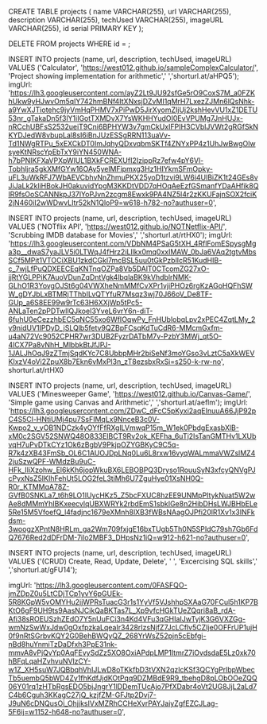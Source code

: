 

CREATE TABLE projects (
    name VARCHAR(255),
    url VARCHAR(255),
    description VARCHAR(255),
    techUsed VARCHAR(255),
    imageURL VARCHAR(255),
    id serial PRIMARY KEY
);

DELETE FROM projects WHERE id = ;

INSERT INTO projects (name, url, description, techUsed, imageURL) VALUES ('Calculator', 'https://west012.github.io/sampleComplexCalculator/', 'Project showing implementation for arithmetic',' ','shorturl.at/aHPQ5');
            imgUrl: 'https://lh3.googleusercontent.com/ayZ2Lt9JU92sfGe5rO9CoxS7M_a0FZKhUkw9yHJwvOm5qIY742hmBNf4ItXNxsjDZvMI1qMrH7LxezZJMn6lQsNhk-a9YwXJTiotehc9jyVmHqPHMV7xPiPwD5JirXyomZIjUj2kshHevVU1xZ1DETU53nr_gTakaDn5f3lY1iIGotTXMDvX7YsWKHHYudOI0EvVPUMg7JnHUJx-nRCchUBFsS2532ueiT9Cni6BPHYW3v7gmCkUxIFPIH3CVblJVWt2gRGfSkNKYDJedW8vbupLal8sI6iBnJUzESSgRRN113uaVv-Td1NWgRTPu_5xEXCkDT0ImJqhyQDxvqbmSKTf4ZNYxPP4z1UhJwBwgOlwsyeKtNRscYpEbTxY9iYN450WNA-h7bPNIKFXaVPXpWlUL1BXkFCREXUfI2IzippRz7efw4pY6Vl-Tobhljra5gkXMfGYw16OAy5yelMFipmxg3Hz1HIYkmSFmOpky-uFL3uWkRFJ7WbAEVCbhvNnZhmuPKX25yoD1tzvi9LW6i4UlBiZK1t24GEs8vJiJaLk2kliHBokJH0akuvidYpgM3KKDtVDD7qHOqAeEzfGSmanfYDaAHfik8QlR9fsOoSCANNkpJ37lYoPJvn2zcgm8Ewxk9PA4NZ5l4r2zKKUFajnSOX2fciK2jN460iI2wWDwvLItr52kN1QloP9=w618-h782-no?authuser=0', 

INSERT INTO projects (name, url, description, techUsed, imageURL) VALUES ('NOTflix API', 'https://west012.github.io/NOTNetflix-API/', 'Scrubbing IMDB database for Movies',' ','shorturl.at/rtHX0');
            imgUrl: 'https://lh3.googleusercontent.com/VDbNM4PSaG5tXH_4RflFomESpysgMga3p__dwaS7yaJLV5i0LTWqJ4fHrz2iLIlkx0mq0xxIMAW_0bJa6VAq2tgtvMbsSCf5MPit1VTOCiXBU1zkdCGkl7mcBSL5uu0tGkPzblIcR51KudHIB-c_7wjLfPuQDXEECEqKNTnqOZPa8Vb5DAlT0CTcomZG27xO-jjRtYGLPPiK7AuoVDunZqDntVgk4lbqlaBK9kVhdblrNMK-GLhO1R3YovgOJSt6g04VWXheNmMMfCvXPr1vjiPHOz6rgKzAGoHQFhSWW_gDYJbLxBTMRjTThbILvQTYfuR7Msqz3wj70J66oV_De8TF-GUp_a6S8EE99w9rTc63H6XXjWp5tPc5-ANLaTen2pPDTwllQJkoeI3YveL6vrY6n-diT-6fuhU0eCezzhbEC5qNC55xo6WfIOqwPy_FnHUblobqLpv2xPEC4ZqtLMy_2y9nidUV1IPDyD_jSLQlb5fetv9QZBpFCsqKdTuCdR6-MMcmGxfm-u4aN72Vc9052CPHR7wr3DUB2FyzrDATbM7v-PzbY3MWj_qt5O-4lCX7Pa8vNhH_MlbbkBtJfJPJ-1JALJhOqJ9zZTmjSqdKYc7C8UbbpMHr2biSeNf3moYGso3vLztC5aXkWEVKIxzV4oVi2ZpuX8b7Ekn6vMxPl3n_zT8ezsbxRxSi=s250-k-rw-no', shorturl.at/rtHX0

INSERT INTO projects (name, url, description, techUsed, imageURL) VALUES ('Minesweeper Game', 'https://west012.github.io/Canvas-Game/', 'Simple game using Canvas and Arithmetic',' ','shorturl.at/aeflm');
            imgUrl: 'https://lh3.googleusercontent.com/ZDwC_dFcC5pKyxi2aqEInuuA66JjP92pC4S5Cl-HNtiUMj4pu7SsFIMqLx9NnceB3c0V-Kwpo2_v_yOB1NDCzk4yOYfFfRXglLVmwqP15m_W1ek0PbdgExasbXlB-xM0c2SGV52SNWQ48O833ElBCT9Rv2ok_KEFha_6uTj2IsTanGMTHv1LXUbvqH7uPvDTkCYz1Ok6zBgbV9PkjpOZYGBKyC9C5q-R7k4zXB43FmSb_OL6C1AUOJDpLNq0Lu6L8rxw16vyqWALmmaVWZslMZ42juSzwQPF-WMdzBu9uC-HFk_IIiXzohw_El6kKh6jopWkuBX6LEBOBPQ3Dryso1RouuSyN3xfcyQNVgPJcPyxNsZ5IKIhFehUt5LOG2feL3tiMh6U7ZguHye01XsNH0Q-R0r_KTMMqA78Z-GVfB0SNKLa7_t6h9LO1IUycHKz5_Z5bcFXUC8hzEE9UNMpPItykNuat5W2wAe8dMMmYhIBKxeecvlqUBXWRYk2rbdEmS1sbkIGe8n2HibDHsLWJBHbELe5Re15M5VfoefQ_l4fadjnc1679eXMnh8lXB3fWBsNAagOJPfi20lR1Xv1x3INFkdsm-3woogzXPntN8HRLm_ga2Wm709fxjgE16bxTUgb5Th0N5SPIdC79sh7Gb6FdQ7676Red2dDFrDM-7ilo2MBF3_DHpsNz1iQ=w912-h621-no?authuser=0', 


INSERT INTO projects (name, url, description, techUsed, imageURL) VALUES ('(CRUD) Create, Read, Update, Delete', ' ', 'Excercising SQL skills',' ','shorturl.at/gFU14');

imgUrl: 'https://lh3.googleusercontent.com/0FASFQO-jmZDpZ0u5LtCDjTCp1yvY6pGUEk-5R8KGpW5vOMYHu2jjWPRsTuacG3r1s1YyVf5VJshhpSXAaG70FCul5h1KP7BKtO6gF9UH9ts9AasNJCikQaBKTas7L_Xp9vfcHGkTUeZQqri8aB_rdA-Afi38sROEUSzhZEdO7Y5nUuFCi3n4Kd4VFu3qGHIaIJwTyjK3G6VXZGg-wmNzSwWxJdw0gOxfpzkaLqeaIr3428rIzsNjfZ7JcLCflv5CZIje0OFFrUP1ujH0f9nRtSGrbvKQY2G0BehBWQyQZ_268YrWsZ52pjn5cEbfgi-nBd8huYnmiTzDaDfxh3PpE31nk-mmvA8vPjQvYp0AqFEvySdZz5XO8OxiAPdpLMP1ItmrZ7iOvdsdaE5Lz0xk70hBFqLqaHZvhvuNVlzCY-w1Z_XH5suW7JQBbqhVhIJLwD8oTKkfbD3tVXN2qzlcKSf3QCYgPrlbpWbecTb5uembQ5bWD4Zy1fhKdfJjdKOtPqq9DZMBdE9R9_tbehgD8pLObOOeZQQ06Y01rq1zHTbRgsEDO5bjJngrY1lDDemTUcAjo7PfXDabr4oVt2UG8JjL2aLd7C4b6Cguh3KKagC27jQ_kzjfZM-GFJtp2Dvj7-J9uN6cDNQusOi_OhjjksIVxMZRhCCHeXvrPAYJaiyZgfEZCJLag-5F6ij=w1152-h648-no?authuser=0', 
